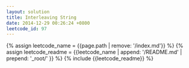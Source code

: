 ```yaml
---
layout: solution
title: Interleaving String
date: 2014-12-29 00:26:24 +0800
leetcode_id: 97
---
```

{% assign leetcode_name = {{page.path | remove: '/index.md'}}  %}
{% assign leetcode_readme = {{leetcode_name | append: '/README.md' | prepend: '_root/' }}  %}
{% include {{leetcode_readme}} %}
